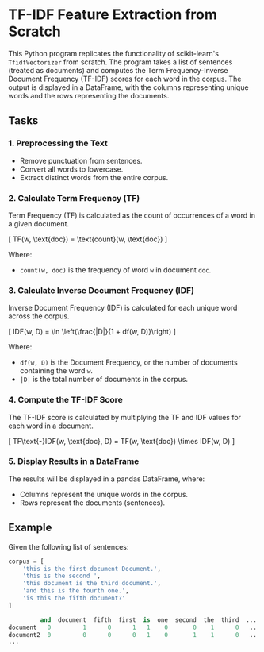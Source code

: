 # TF-IDF Feature Extraction from Scratch

This Python program replicates the functionality of scikit-learn's `TfidfVectorizer` from scratch. The program takes a list of sentences (treated as documents) and computes the Term Frequency-Inverse Document Frequency (TF-IDF) scores for each word in the corpus. The output is displayed in a DataFrame, with the columns representing unique words and the rows representing the documents.

## Tasks

### 1. Preprocessing the Text
- Remove punctuation from sentences.
- Convert all words to lowercase.
- Extract distinct words from the entire corpus.

### 2. Calculate Term Frequency (TF)
Term Frequency (TF) is calculated as the count of occurrences of a word in a given document.

\[
TF(w, \text{doc}) = \text{count}(w, \text{doc})
\]

Where:
- `count(w, doc)` is the frequency of word `w` in document `doc`.

### 3. Calculate Inverse Document Frequency (IDF)
Inverse Document Frequency (IDF) is calculated for each unique word across the corpus.

\[
IDF(w, D) = \ln \left(\frac{|D|}{1 + df(w, D)}\right)
\]

Where:
- `df(w, D)` is the Document Frequency, or the number of documents containing the word `w`.
- `|D|` is the total number of documents in the corpus.

### 4. Compute the TF-IDF Score
The TF-IDF score is calculated by multiplying the TF and IDF values for each word in a document.

\[
TF\text{-}IDF(w, \text{doc}, D) = TF(w, \text{doc}) \times IDF(w, D)
\]

### 5. Display Results in a DataFrame
The results will be displayed in a pandas DataFrame, where:
- Columns represent the unique words in the corpus.
- Rows represent the documents (sentences).

## Example

Given the following list of sentences:

```python
corpus = [
    'this is the first document Document.',
    'this is the second ',
    'this document is the third document.',
    'and this is the fourth one.',
    'is this the fifth document?'
]

         and  document  fifth  first  is  one  second  the  third  ...
document   0         1      0      1   1    0       0    1      0   ...
document2  0         0      0      0   1    0       1    1      0   ...
...
